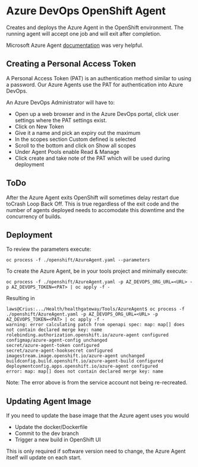 # Azure DevOps OpenShift Agent

Creates and deploys the Azure Agent in the OpenShift environment.  The running agent will accept one job and will exit after completion. 

Microsoft Azure Agent [documentation](https://docs.microsoft.com/en-us/azure/devops/pipelines/agents/docker?view=azure-devops) was very helpful.

## Creating a Personal Access Token

A Personal Access Token (PAT) is an authentication method similar to using a password. Our Azure Agents use the PAT for authentication into Azure DevOps.

An Azure DevOps Administrator will have to:

* Open up a web browser and in the Azure DevOps portal, click user settings where the PAT settings exist.
* Click on New Token
* Give it a name and pick an expiry out the maximum
* In the scopes section Custom defined is selected
* Scroll to the bottom and click on Show all scopes
* Under Agent Pools enable Read & Manage
* Click create and take note of the PAT which will be used during deployment

## ToDo

After the Azure Agent exits OpenShift will sometimes delay restart due toCrash Loop Back Off.  This is true regardless of the exit code and the number of agents deployed needs to accomodate this downtime and the concurrency of builds.

## Deployment

To review the parameters execute:

```console
oc process -f ./openshift/AzureAgent.yaml --parameters
```

To create the Azure Agent, be in your tools project and minimally execute:

```console
oc process -f ./openshift/AzureAgent.yaml -p AZ_DEVOPS_ORG_URL=<URL> -p AZ_DEVOPS_TOKEN=<PAT> | oc apply -f -
```

Resulting in

```console
laws@Crius:.../Health/healthgateway/Tools/AzureAgent$ oc process -f ./openshift/AzureAgent.yaml -p AZ_DEVOPS_ORG_URL=<URL> -p AZ_DEVOPS_TOKEN=<PAT> | oc apply -f -
warning: error calculating patch from openapi spec: map: map[] does not contain declared merge key: name
rolebinding.authorization.openshift.io/azure-agent configured
configmap/azure-agent-config unchanged
secret/azure-agent-token configured
secret/azure-agent-hooksecret configured
imagestream.image.openshift.io/azure-agent unchanged
buildconfig.build.openshift.io/azure-agent-build configured
deploymentconfig.apps.openshift.io/azure-agent configured
error: map: map[] does not contain declared merge key: name
```

Note:  The error above is from the service account not being re-recreated.

## Updating Agent Image

If you need to update the base image that the Azure agent uses you would

* Update the docker/Dockerfile
* Commit to the dev branch
* Trigger a new build in OpenShift UI

This is only required if software version need to change, the Azure Agent itself will update on each start.

